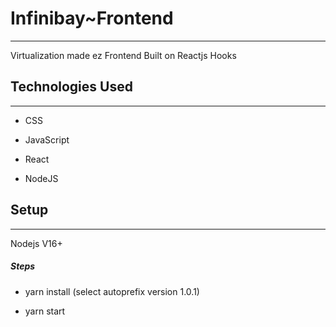 <h1>Infinibay~Frontend</h1>
<hr><p>Virtualization made ez
Frontend Built on Reactjs Hooks</p><h2>Technologies Used</h2>
<hr><ul>
<li>CSS</li>
</ul><ul>
<li>JavaScript</li>
</ul><ul>
<li>React</li>
</ul><ul>
<li>NodeJS</li>
</ul><h2>Setup</h2>
<hr><p>Nodejs  V16+</p><h5>Steps</h5><ul>
<li>yarn install  (select autoprefix version 1.0.1)</li>
</ul><ul>
<li>yarn start</li>
</ul>